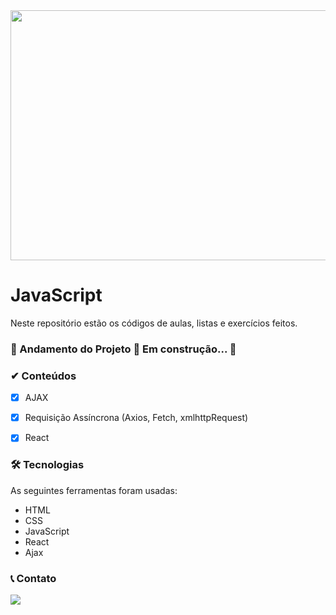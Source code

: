 <img src="https://www.luiztools.com.br/wp-content/uploads/2018/09/javascript.png" width="1100px" height="400px">
   
# JavaScript
 Neste repositório estão os códigos de aulas, listas e exercícios feitos.

### 🚧  Andamento do Projeto 🚀 Em construção...  🚧

### ✔ Conteúdos
  - [x] AJAX
  - [x] Requisição Assíncrona (Axios, Fetch, xmlhttpRequest)
  - [x] React
 

### 🛠 Tecnologias

As seguintes ferramentas foram usadas:

- HTML
- CSS
- JavaScript
- React
- Ajax

### 📞 Contato
<a href="https://www.linkedin.com/in/carloscaykebn/" target="_blank"><img src="https://img.shields.io/badge/-LinkedIn-%230077B5?style=for-the-badge&logo=linkedin&logoColor=white" target="_blank"></a>   
